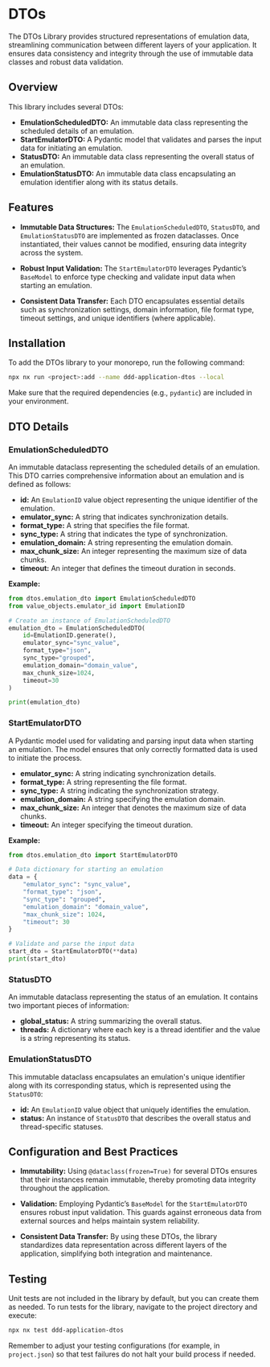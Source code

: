 # DTOs

The DTOs Library provides structured representations of emulation data, streamlining communication between different layers of your application. It ensures data consistency and integrity through the use of immutable data classes and robust data validation.

## Overview

This library includes several DTOs:

- **EmulationScheduledDTO:** An immutable data class representing the scheduled details of an emulation.
- **StartEmulatorDTO:** A Pydantic model that validates and parses the input data for initiating an emulation.
- **StatusDTO:** An immutable data class representing the overall status of an emulation.
- **EmulationStatusDTO:** An immutable data class encapsulating an emulation identifier along with its status details.

## Features

- **Immutable Data Structures:**
  The `EmulationScheduledDTO`, `StatusDTO`, and `EmulationStatusDTO` are implemented as frozen dataclasses. Once instantiated, their values cannot be modified, ensuring data integrity across the system.

- **Robust Input Validation:**
  The `StartEmulatorDTO` leverages Pydantic’s `BaseModel` to enforce type checking and validate input data when starting an emulation.

- **Consistent Data Transfer:**
  Each DTO encapsulates essential details such as synchronization settings, domain information, file format type, timeout settings, and unique identifiers (where applicable).

## Installation

To add the DTOs library to your monorepo, run the following command:

```bash
npx nx run <project>:add --name ddd-application-dtos --local
```

Make sure that the required dependencies (e.g., `pydantic`) are included in your environment.

## DTO Details

### EmulationScheduledDTO

An immutable dataclass representing the scheduled details of an emulation. This DTO carries comprehensive information about an emulation and is defined as follows:

- **id:** An `EmulationID` value object representing the unique identifier of the emulation.
- **emulator_sync:** A string that indicates synchronization details.
- **format_type:** A string that specifies the file format.
- **sync_type:** A string that indicates the type of synchronization.
- **emulation_domain:** A string representing the emulation domain.
- **max_chunk_size:** An integer representing the maximum size of data chunks.
- **timeout:** An integer that defines the timeout duration in seconds.

**Example:**

```python
from dtos.emulation_dto import EmulationScheduledDTO
from value_objects.emulator_id import EmulationID

# Create an instance of EmulationScheduledDTO
emulation_dto = EmulationScheduledDTO(
    id=EmulationID.generate(),
    emulator_sync="sync_value",
    format_type="json",
    sync_type="grouped",
    emulation_domain="domain_value",
    max_chunk_size=1024,
    timeout=30
)

print(emulation_dto)
```

### StartEmulatorDTO

A Pydantic model used for validating and parsing input data when starting an emulation. The model ensures that only correctly formatted data is used to initiate the process.

- **emulator_sync:** A string indicating synchronization details.
- **format_type:** A string representing the file format.
- **sync_type:** A string indicating the synchronization strategy.
- **emulation_domain:** A string specifying the emulation domain.
- **max_chunk_size:** An integer that denotes the maximum size of data chunks.
- **timeout:** An integer specifying the timeout duration.

**Example:**

```python
from dtos.emulation_dto import StartEmulatorDTO

# Data dictionary for starting an emulation
data = {
    "emulator_sync": "sync_value",
    "format_type": "json",
    "sync_type": "grouped",
    "emulation_domain": "domain_value",
    "max_chunk_size": 1024,
    "timeout": 30
}

# Validate and parse the input data
start_dto = StartEmulatorDTO(**data)
print(start_dto)
```

### StatusDTO

An immutable dataclass representing the status of an emulation. It contains two important pieces of information:

- **global_status:** A string summarizing the overall status.
- **threads:** A dictionary where each key is a thread identifier and the value is a string representing its status.

### EmulationStatusDTO

This immutable dataclass encapsulates an emulation's unique identifier along with its corresponding status, which is represented using the `StatusDTO`:

- **id:** An `EmulationID` value object that uniquely identifies the emulation.
- **status:** An instance of `StatusDTO` that describes the overall status and thread-specific statuses.

## Configuration and Best Practices

- **Immutability:**
  Using `@dataclass(frozen=True)` for several DTOs ensures that their instances remain immutable, thereby promoting data integrity throughout the application.

- **Validation:**
  Employing Pydantic’s `BaseModel` for the `StartEmulatorDTO` ensures robust input validation. This guards against erroneous data from external sources and helps maintain system reliability.

- **Consistent Data Transfer:**
  By using these DTOs, the library standardizes data representation across different layers of the application, simplifying both integration and maintenance.

## Testing

Unit tests are not included in the library by default, but you can create them as needed. To run tests for the library, navigate to the project directory and execute:

```bash
npx nx test ddd-application-dtos
```

Remember to adjust your testing configurations (for example, in `project.json`) so that test failures do not halt your build process if needed.
